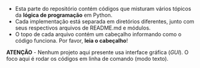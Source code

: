 * Esta parte do repositório contém códigos que misturam vários tópicos da **lógica de programação** em Python. 
* Cada implementação está separada em diretórios diferentes, junto com seus respectivos arquivos de README.md e módulos.  
* O topo de cada arquivo contém um cabeçalho informando como o código funciona. Por favor, **leia o cabeçalho**!

**ATENÇÃO** - Nenhum projeto aqui presente usa interface gráfica (_GUI_). 
	O foco aqui é rodar os códigos em linha de comando (modo texto).

